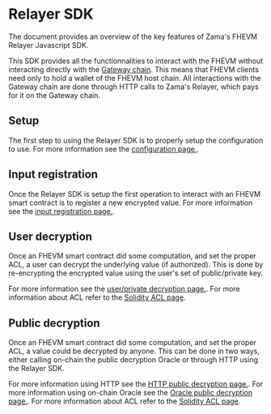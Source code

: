 # Relayer SDK

The document provides an overview of the key features of Zama's FHEVM Relayer Javascript SDK.

This SDK provides all the functionnalities to interact with the FHEVM without interacting directly with the [Gateway chain](../protocol/architecture/gateway.md).
This means that FHEVM clients need only to hold a wallet of the FHEVM host chain.
All interactions with the Gateway chain are done through HTTP calls to Zama's Relayer, which pays for it on the Gateway chain.

## Setup

The first step to using the Relayer SDK is to properly setup the configuration to use.
For more information see the [configuration page.](./initialization.md).

## Input registration

Once the Relayer SDK is setup the first operation to interact with an FHEVM smart contract is to register a new encrypted value.
For more information see the [input registration page.](./input.md).

## User decryption

Once an FHEVM smart contract did some computation, and set the proper ACL, a user can decrypt the underlying value (if authorized).
This is done by re-encrypting the encrypted value using the user's set of public/private key.

For more information see the [user/private decryption page.](./user-decryption.md).
For more information about ACL refer to the [Solidity ACL page](../solidity-guides/acl/README.md).

## Public decryption

Once an FHEVM smart contract did some computation, and set the proper ACL, a value could be decrypted by anyone.
This can be done in two ways, either calling on-chain the public decryption Oracle or through HTTP using the Relayer SDK.

For more information using HTTP see the [HTTP public decryption page.](./public-decryption.md-decryption.md).
For more information using on-chain Oracle see the [Oracle public decryption page.](../solidity-guides/decryption/oracle.md).
For more information about ACL refer to the [Solidity ACL page](../solidity-guides/acl/README.md).

